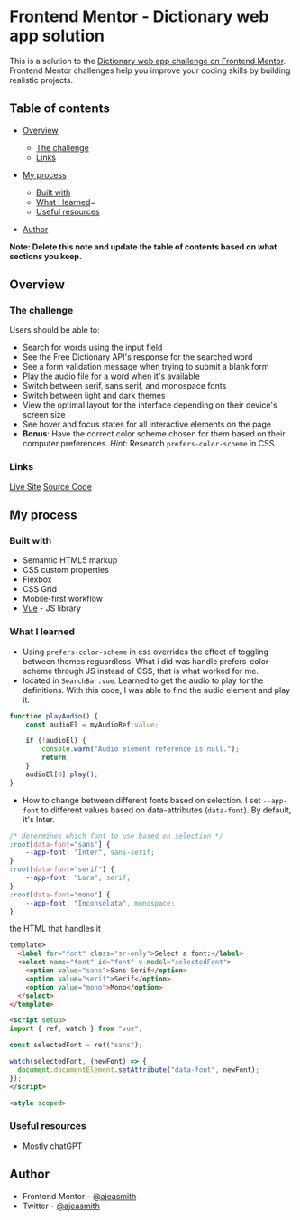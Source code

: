 # Frontend Mentor - Dictionary web app solution

This is a solution to the [Dictionary web app challenge on Frontend Mentor](https://www.frontendmentor.io/challenges/dictionary-web-app-h5wwnyuKFL). Frontend Mentor challenges help you improve your coding skills by building realistic projects.

## Table of contents

- [Overview](#overview)
  - [The challenge](#the-challenge)
  - [Links](#links)
- [My process](#my-process)

  - [Built with](#built-with)
  - [What I learned](#what-i-learned)=
  - [Useful resources](#useful-resources)

- [Author](#author)

**Note: Delete this note and update the table of contents based on what sections you keep.**

## Overview

### The challenge

Users should be able to:

- Search for words using the input field
- See the Free Dictionary API's response for the searched word
- See a form validation message when trying to submit a blank form
- Play the audio file for a word when it's available
- Switch between serif, sans serif, and monospace fonts
- Switch between light and dark themes
- View the optimal layout for the interface depending on their device's screen size
- See hover and focus states for all interactive elements on the page
- **Bonus**: Have the correct color scheme chosen for them based on their computer preferences. _Hint_: Research `prefers-color-scheme` in CSS.

### Links

[Live Site](https://dictionary-vue-gamma.vercel.app/)
[Source Code](https://github.com/AjeaSmith/dictionary-vue)

## My process

### Built with

- Semantic HTML5 markup
- CSS custom properties
- Flexbox
- CSS Grid
- Mobile-first workflow
- [Vue](https://vue.org/) - JS library

### What I learned

- Using `prefers-color-scheme` in css overrides the effect of toggling between themes reguardless. What i did was handle prefers-color-scheme through JS instead of CSS, that is what worked for me.
- located in `SearchBar.vue`. Learned to get the audio to play for the definitions. With this code, I was able to find the audio element and play it.

```js
function playAudio() {
	const audioEl = myAudioRef.value;

	if (!audioEl) {
		console.warn("Audio element reference is null.");
		return;
	}
	audioEl[0].play();
}
```

- How to change between different fonts based on selection. I set `--app-font` to different values based on data-attributes (`data-font`). By default, it's Inter.

```css
/* determines which font to use based on selection */
:root[data-font="sans"] {
	--app-font: "Inter", sans-serif;
}
:root[data-font="serif"] {
	--app-font: "Lora", serif;
}
:root[data-font="mono"] {
	--app-font: "Inconsolata", monospace;
}
```

the HTML that handles it

```html
template>
  <label for="font" class="sr-only">Select a font:</label>
  <select name="font" id="font" v-model="selectedFont">
    <option value="sans">Sans Serif</option>
    <option value="serif">Serif</option>
    <option value="mono">Mono</option>
  </select>
</template>

<script setup>
import { ref, watch } from "vue";

const selectedFont = ref("sans");

watch(selectedFont, (newFont) => {
  document.documentElement.setAttribute("data-font", newFont);
});
</script>

<style scoped>
```

### Useful resources

- Mostly chatGPT

## Author

- Frontend Mentor - [@ajeasmith](https://www.frontendmentor.io/profile/ajeasmith)
- Twitter - [@ajeasmith](https://www.twitter.com/ajeasmith)

```

```
